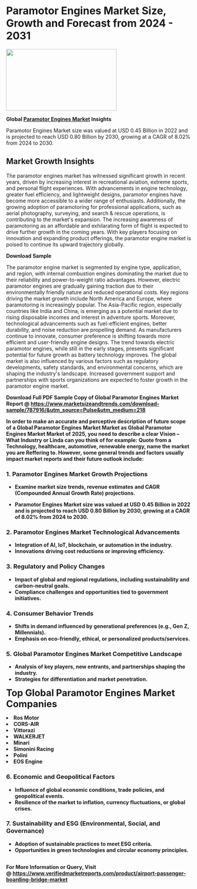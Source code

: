 <H1>Paramotor Engines Market Size, Growth and Forecast from 2024 - 2031</H1><img class="aligncenter size-medium wp-image-584254" src="https://thirdeyenews.in/wp-content/uploads/2024/09/Global-Market-Research-300x168.jpeg" alt="" width="300" height="168" /><p><strong>Global&nbsp;<a href="https://www.marketsizeandtrends.com/download-sample/787916/&amp;utm_source=Pulse&amp;utm_medium=218">Paramotor Engines Market</a> Insights</strong></p><p>Paramotor Engines Market size was valued at USD 0.45 Billion in 2022 and is projected to reach USD 0.80 Billion by 2030, growing at a CAGR of 8.02% from 2024 to 2030.</p><p><h2>Market Growth Insights</h2> <p>The paramotor engines market has witnessed significant growth in recent years, driven by increasing interest in recreational aviation, extreme sports, and personal flight experiences. With advancements in engine technology, greater fuel efficiency, and lightweight designs, paramotor engines have become more accessible to a wider range of enthusiasts. Additionally, the growing adoption of paramotoring for professional applications, such as aerial photography, surveying, and search & rescue operations, is contributing to the market's expansion. The increasing awareness of paramotoring as an affordable and exhilarating form of flight is expected to drive further growth in the coming years. With key players focusing on innovation and expanding product offerings, the paramotor engine market is poised to continue its upward trajectory globally.</p> <p><strong>Download Sample</strong></p> <p>The paramotor engine market is segmented by engine type, application, and region, with internal combustion engines dominating the market due to their reliability and power-to-weight ratio advantages. However, electric paramotor engines are gradually gaining traction due to their environmentally friendly nature and reduced operational costs. Key regions driving the market growth include North America and Europe, where paramotoring is increasingly popular. The Asia-Pacific region, especially countries like India and China, is emerging as a potential market due to rising disposable incomes and interest in adventure sports. Moreover, technological advancements such as fuel-efficient engines, better durability, and noise reduction are propelling demand. As manufacturers continue to innovate, consumer preference is shifting towards more efficient and user-friendly engine designs. The trend towards electric paramotor engines, while still in the early stages, presents significant potential for future growth as battery technology improves. The global market is also influenced by various factors such as regulatory developments, safety standards, and environmental concerns, which are shaping the industry's landscape. Increased government support and partnerships with sports organizations are expected to foster growth in the paramotor engine market. <p><strong></p><p><span class=""><strong>Download Full PDF Sample Copy of Global Paramotor Engines Market Report</strong> @ <a href="https://www.marketsizeandtrends.com/download-sample/787916/&amp;utm_source=Pulse&amp;utm_medium=218" target="_blank">https://www.marketsizeandtrends.com/download-sample/787916/&amp;utm_source=Pulse&amp;utm_medium=218</a></span></p><p>In order to make an accurate and perceptive description of future scope of a Global&nbsp;Paramotor Engines Market Market as Global&nbsp;Paramotor Engines Market Market of 2025, you need to describe a clear Vision &ndash; What Industry or Linda can you think of for example: Quote from a Technology, healthcare, automotive, renewable energy, name the market you are Reffering to. However, some general trends and factors usually impact market reports and their future outlook include:</p><h3>1.&nbsp;<strong>Paramotor Engines Market Growth Projections</strong></h3><ul><li>Examine market size trends, revenue estimates and CAGR (Compounded Annual Growth Rate) projections.</li><li><p>Paramotor Engines Market size was valued at USD 0.45 Billion in 2022 and is projected to reach USD 0.80 Billion by 2030, growing at a CAGR of 8.02% from 2024 to 2030.</p></li></ul><h3>2.&nbsp;<strong>Paramotor Engines Market Technological Advancements</strong></h3><ul><li>Integration of AI, IoT, blockchain, or automation in the industry.</li><li>Innovations driving cost reductions or improving efficiency.</li></ul><h3>3.&nbsp;<strong>Regulatory and Policy Changes</strong></h3><ul><li>Impact of global and regional regulations, including sustainability and carbon-neutral goals.</li><li>Compliance challenges and opportunities tied to government initiatives.</li></ul><h3>4.&nbsp;<strong>Consumer Behavior Trends</strong></h3><ul><li>Shifts in demand influenced by generational preferences (e.g., Gen Z, Millennials).</li><li>Emphasis on eco-friendly, ethical, or personalized products/services.</li></ul><h3>5.&nbsp;<strong>Global Paramotor Engines Market Competitive Landscape</strong></h3><ul><li>Analysis of key players, new entrants, and partnerships shaping the industry.</li><li>Strategies for differentiation and market penetration.</li></ul><p data-pm-slice="1 1 []"><span style="color: inherit; font-family: inherit; font-size: 25px;">Top Global Paramotor Engines Market Companies</span></p><div class="" data-test-id=""><p><li>Ros Motor</li><li> CORS-AIR</li><li> Vittorazi</li><li> WALKERJET</li><li> Minari</li><li> Simonini Racing</li><li> Polini</li><li> EOS Engine</li></p></div><h3>6.&nbsp;<strong>Economic and Geopolitical Factors</strong></h3><ul><li>Influence of global economic conditions, trade policies, and geopolitical events.</li><li>Resilience of the market to inflation, currency fluctuations, or global crises.</li></ul><h3>7.&nbsp;<strong>Sustainability and ESG (Environmental, Social, and Governance)</strong></h3><ul><li>Adoption of sustainable practices to meet ESG criteria.</li><li>Opportunities in green technologies and circular economy principles.</li></ul><h2><strong style="font-size: 14px;">For More Information or Query, Visit @&nbsp;</strong><a style="background-color: #ffffff; font-size: 14px;" href="https://www.marketsizeandtrends.com/report/paramotor-engines-market/" target="_blank">https://www.verifiedmarketreports.com/product/airport-passenger-boarding-bridge-market</a></h2>
